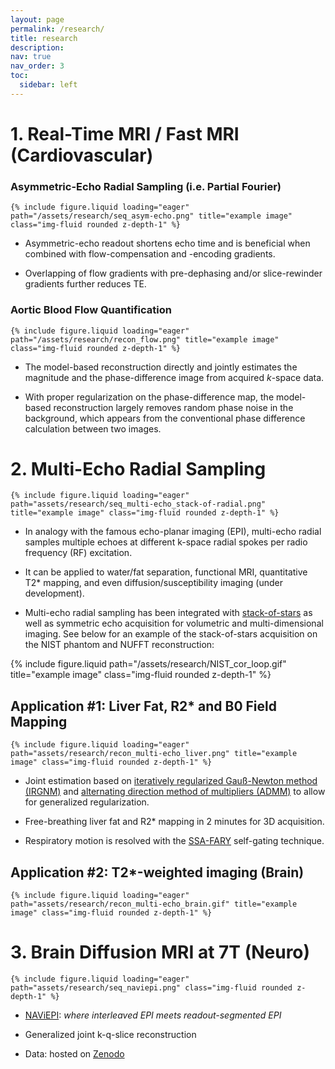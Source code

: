 ```yaml
---
layout: page
permalink: /research/
title: research
description:
nav: true
nav_order: 3
toc:
  sidebar: left
---
```


# 1. Real-Time MRI / Fast MRI (Cardiovascular)

### Asymmetric-Echo Radial Sampling (i.e. Partial Fourier)

    {% include figure.liquid loading="eager" path="/assets/research/seq_asym-echo.png" title="example image" class="img-fluid rounded z-depth-1" %}

- Asymmetric-echo readout shortens echo time and is beneficial when combined with flow-compensation and -encoding gradients.

- Overlapping of flow gradients with pre-dephasing and/or slice-rewinder gradients further reduces TE.

### Aortic Blood Flow Quantification

    {% include figure.liquid loading="eager" path="/assets/research/recon_flow.png" title="example image" class="img-fluid rounded z-depth-1" %}

- The model-based reconstruction directly and jointly estimates the magnitude and the phase-difference image from acquired _k_-space data.

- With proper regularization on the phase-difference map, the model-based reconstruction largely removes random phase noise in the background, which appears from the conventional phase difference calculation between two images.

# 2. Multi-Echo Radial Sampling

    {% include figure.liquid loading="eager" path="assets/research/seq_multi-echo_stack-of-radial.png" title="example image" class="img-fluid rounded z-depth-1" %}

- In analogy with the famous echo-planar imaging (EPI), multi-echo radial samples multiple echoes at different k-space radial spokes per radio frequency (RF) excitation.

- It can be applied to water/fat separation, functional MRI, quantitative T2\* mapping, and even diffusion/susceptibility imaging (under development).

- Multi-echo radial sampling has been integrated with [stack-of-stars](http://www.koreascience.or.kr/article/JAKO201430754387343.page) as well as symmetric echo acquisition for volumetric and multi-dimensional imaging. See below for an example of the stack-of-stars acquisition on the NIST phantom and NUFFT reconstruction:

<div class="row justify-content-sm-center">
  <div class="col-sm-4 mt-3 mt-md-0">
    {% include figure.liquid path="/assets/research/NIST_cor_loop.gif" title="example image" class="img-fluid rounded z-depth-1" %}
  </div>
</div>

## Application #1: Liver Fat, R2\* and B0 Field Mapping

    {% include figure.liquid loading="eager" path="assets/research/recon_multi-echo_liver.png" title="example image" class="img-fluid rounded z-depth-1" %}

- Joint estimation based on [iteratively regularized Gauß-Newton method (IRGNM)](https://onlinelibrary.wiley.com/doi/full/10.1002/mrm.21691) and [alternating direction method of multipliers (ADMM)](https://stanford.edu/~boyd/papers/pdf/admm_distr_stats.pdf) to allow for generalized regularization.

- Free-breathing liver fat and R2\* mapping in 2 minutes for 3D acquisition.

- Respiratory motion is resolved with the [SSA-FARY](https://ieeexplore.ieee.org/document/9057630) self-gating technique.

## Application #2: T2\*-weighted imaging (Brain)

    {% include figure.liquid loading="eager" path="assets/research/recon_multi-echo_brain.gif" title="example image" class="img-fluid rounded z-depth-1" %}

# 3. Brain Diffusion MRI at 7T (Neuro)

    {% include figure.liquid loading="eager" path="assets/research/seq_naviepi.png" class="img-fluid rounded z-depth-1" %}

- [NAViEPI](https://github.com/ZhengguoTan/NAViEPI): _where interleaved EPI meets readout-segmented EPI_

- Generalized joint k-q-slice reconstruction

- Data: hosted on [Zenodo](https://zenodo.org/records/10474402)
